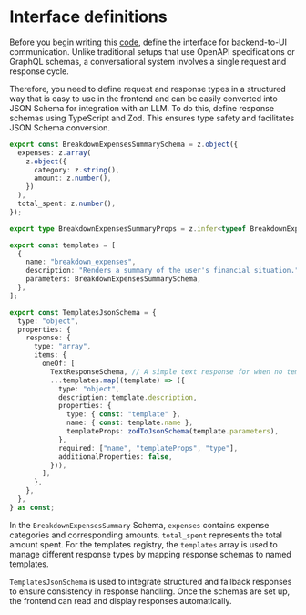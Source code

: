# Interface definitions

Before you begin writing this [code](https://github.com/thesysdev/examples/tree/main/fino-crayon), define the interface for backend-to-UI communication. Unlike traditional setups that use OpenAPI specifications or GraphQL schemas, a conversational system involves a single request and response cycle.

Therefore, you need to define request and response types in a structured way that is easy to use in the frontend and can be easily converted into JSON Schema for integration with an LLM. To do this, define response schemas using TypeScript and Zod. This ensures type safety and facilitates JSON Schema conversion.

```typescript title="src/types/reponseTemplates/templates.ts"
export const BreakdownExpensesSummarySchema = z.object({
  expenses: z.array(
    z.object({
      category: z.string(),
      amount: z.number(),
    })
  ),
  total_spent: z.number(),
});

export type BreakdownExpensesSummaryProps = z.infer<typeof BreakdownExpensesSummarySchema>;

export const templates = [
  {
    name: "breakdown_expenses",
    description: "Renders a summary of the user's financial situation.",
    parameters: BreakdownExpensesSummarySchema,
  },
];

export const TemplatesJsonSchema = {
  type: "object",
  properties: {
    response: {
      type: "array",
      items: {
        oneOf: [
          TextResponseSchema, // A simple text response for when no template is needed
          ...templates.map((template) => ({
            type: "object",
            description: template.description,
            properties: {
              type: { const: "template" },
              name: { const: template.name },
              templateProps: zodToJsonSchema(template.parameters),
            },
            required: ["name", "templateProps", "type"],
            additionalProperties: false,
          })),
        ],
      },
    },
  },
} as const;
```
In the `BreakdownExpensesSummary` Schema, `expenses` contains expense categories and corresponding amounts. `total_spent` represents the total amount spent. For the templates registry, the `templates` array is used to manage different response types by mapping response schemas to named templates.

`TemplatesJsonSchema` is used to integrate structured and fallback responses to ensure consistency in response handling. Once the schemas are set up, the frontend can read and display responses automatically.
